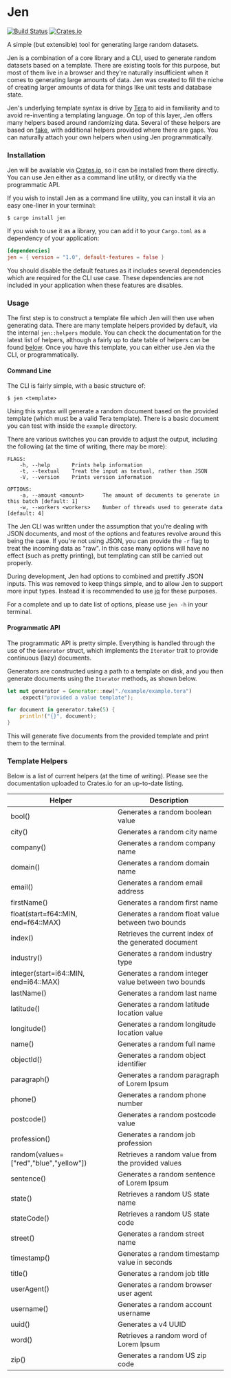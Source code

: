 # Jen
[![Build Status](https://img.shields.io/travis/whitfin/jen.svg)](https://travis-ci.org/whitfin/jen)
[![Crates.io](https://img.shields.io/crates/v/jen.svg)](https://crates.io/crates/jen)

A simple (but extensible) tool for generating large random datasets.

Jen is a combination of a core library and a CLI, used to generate random
datasets based on a template. There are existing tools for this purpose,
but most of them live in a browser and they're naturally insufficient when
it comes to generating large amounts of data. Jen was created to fill the
niche of creating larger amounts of data for things like unit tests and
database state.

Jen's underlying template syntax is drive by [Tera](https://github.com/Keats/tera)
to aid in familiarity and to avoid re-inventing a templating language. On
top of this layer, Jen offers many helpers based around randomizing data.
Several of these helpers are based on [fake](https://github.com/cksac/fake-rs),
with additional helpers provided where there are gaps. You can naturally
attach your own helpers when using Jen programmatically.

### Installation

Jen will be available via [Crates.io](https://crates.io/crates/jen), so it
can be installed from there directly. You can use Jen either as a command
line utility, or directly via the programmatic API.

If you wish to install Jen as a command line utility, you can install it
via an easy one-liner in your terminal:

```shell
$ cargo install jen
```

If you wish to use it as a library, you can add it to your `Cargo.toml`
as a dependency of your application:

```toml
[dependencies]
jen = { version = "1.0", default-features = false }
```

You should disable the default features as it includes several dependencies
which are required for the CLI use case. These dependencies are not included
in your application when these features are disables.

### Usage

The first step is to construct a template file which Jen will then use when
generating data.  There are many template helpers provided by default, via
the internal `jen::helpers` module. You can check the documentation for the
latest list of helpers, although a fairly up to date table of helpers can
be found [below](#template-helpers). Once you have this template, you can
either use Jen via the CLI, or programmatically.

#### Command Line

The CLI is fairly simple, with a basic structure of:

```shell
$ jen <template>
```

Using this syntax will generate a random document based on the provided
template (which must be a valid Tera template). There is a basic document
you can test with inside the `example` directory.

There are various switches you can provide to adjust the output, including
the following (at the time of writing, there may be more):

```text
FLAGS:
    -h, --help       Prints help information
    -t, --textual    Treat the input as textual, rather than JSON
    -V, --version    Prints version information

OPTIONS:
    -a, --amount <amount>      The amount of documents to generate in this batch [default: 1]
    -w, --workers <workers>    Number of threads used to generate data [default: 4]
```

The Jen CLI was written under the assumption that you're dealing with JSON
documents, and most of the options and features revolve around this being
the case. If you're not using JSON, you can provide the `-r` flag to treat
the incoming data as "raw". In this case many options will have no effect
(such as pretty printing), but templating can still be carried out properly.

During development, Jen had options to combined and prettify JSON inputs.
This was removed to keep things simple, and to allow Jen to support more
input types. Instead it is recommended to use [jq](https://stedolan.github.io/jq/)
for these purposes.

For a complete and up to date list of options, please use `jen -h` in your
terminal.

#### Programmatic API

The programmatic API is pretty simple. Everything is handled through the
use of the `Generator` struct, which implements the `Iterator` trait to
provide continuous (lazy) documents.

Generators are constructed using a path to a template on disk, and you
then generate documents using the `Iterator` methods, as shown below.

```rust
let mut generator = Generator::new("./example/example.tera")
    .expect("provided a value template");

for document in generator.take(5) {
    println!("{}", document);
}
```

This will generate five documents from the provided template and print
them to the terminal.

### Template Helpers

Below is a list of current helpers (at the time of writing). Please see the
documentation uploaded to Crates.io for an up-to-date listing.

| Helper                                 | Description                                           |
|----------------------------------------|-------------------------------------------------------|
| bool()                                 | Generates a random boolean value                      |
| city()                                 | Generates a random city name                          |
| company()                              | Generates a random company name                       |
| domain()                               | Generates a random domain name                        |
| email()                                | Generates a random email address                      |
| firstName()                            | Generates a random first name                         |
| float(start=f64::MIN, end=f64::MAX)    | Generates a random float value between two bounds     |
| index()                                | Retrieves the current index of the generated document |
| industry()                             | Generates a random industry type                      |
| integer(start=i64::MIN, end=i64::MAX)  | Generates a random integer value between two bounds   |
| lastName()                             | Generates a random last name                          |
| latitude()                             | Generates a random latitude location value            |
| longitude()                            | Generates a random longitude location value           |
| name()                                 | Generates a random full name                          |
| objectId()                             | Generates a random object identifier                  |
| paragraph()                            | Generates a random paragraph of Lorem Ipsum           |
| phone()                                | Generates a random phone number                       |
| postcode()                             | Generates a random postcode value                     |
| profession()                           | Generates a random job profession                     |
| random(values=["red","blue","yellow"]) | Retrieves a random value from the provided values     |
| sentence()                             | Generates a random sentence of Lorem Ipsum            |
| state()                                | Retrieves a random US state name                      |
| stateCode()                            | Retrieves a random US state code                      |
| street()                               | Generates a random street name                        |
| timestamp()                            | Generates a random timestamp value in seconds         |
| title()                                | Generates a random job title                          |
| userAgent()                            | Generates a random browser user agent                 |
| username()                             | Generates a random account username                   |
| uuid()                                 | Generates a v4 UUID                                   |
| word()                                 | Retrieves a random word of Lorem Ipsum                |
| zip()                                  | Generates a random US zip code                        |
